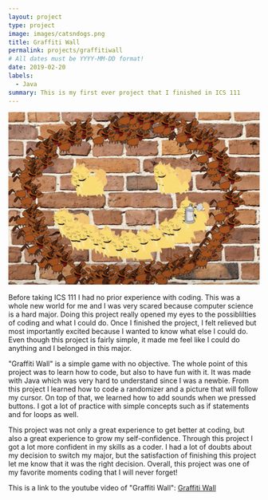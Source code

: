 ```yaml
---
layout: project
type: project
image: images/catsndogs.png
title: Graffiti Wall
permalink: projects/graffitiwall
# All dates must be YYYY-MM-DD format!
date: 2019-02-20
labels:
  - Java
summary: This is my first ever project that I finished in ICS 111
---
```


<img class="ui medium right floated rounded image" src="../images/catsndogs.png">

Before taking ICS 111 I had no prior experience with coding. This was a whole new world for me and I was very scared because computer science is a hard major. Doing this project really opened my eyes to the possiblilties of coding and what I could do. Once I finished the project, I felt relieved but most importantly excited because I wanted to know what else I could do. Even though this project is fairly simple, it made me feel like I could do anything and I belonged in this major.

"Graffiti Wall" is a simple game with no objective. The whole point of this project was to learn how to code, but also to have fun with it. It was made with Java which was very hard to understand since I was a newbie. From this project I learned how to code a randomizer and a picture that will follow my cursor. On top of that, we learned how to add sounds when we pressed buttons. I got a lot of practice with simple concepts such as if statements and for loops as well.

This project was not only a great experience to get better at coding, but also a great experience to grow my self-confidence. Through this project I got a lot more confident in my skills as a coder. I had a lot of doubts about my decision to switch my major, but the satisfaction of finishing this project let me know that it was the right decision. Overall, this project was one of my favorite moments coding that I will never forget!


This is a link to the youtube video of "Graffiti Wall": [Graffiti Wall](https://www.youtube.com/watch?v=wtv7Y137whI)



